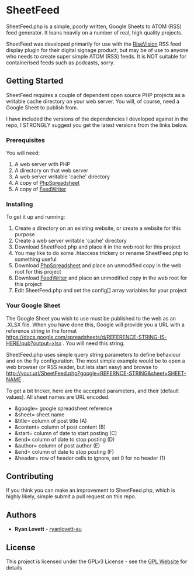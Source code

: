 # SheetFeed

SheetFeed.php is a simple, poorly written, Google Sheets to ATOM (RSS) feed generator. It leans heavily on a number of real, high quality projects.

SheetFeed was developed primarily for use with the [RiseVision](https://www.risevision.com/) RSS feed display plugin for their digital signage product, but may be of use to anyone who needs to create super simple ATOM (RSS) feeds. It is NOT suitable for containerised feeds such as podcasts, sorry.

## Getting Started

SheetFeed requires a couple of dependent open source PHP projects as a writable cache directory on your web server. You will, of course, need a Google Sheet to publish from.

I have included the versions of the dependencies I developed against in the repo, I STRONGLY suggest you get the latest versions from the links below.

### Prerequisites

You will need:
1. A web server with PHP
2. A directory on that web server
3. A web server writable 'cache' directory
4. A copy of [PhpSpreadsheet](https://github.com/PHPOffice/PhpSpreadsheet)
5. A copy of [FeedWriter](https://github.com/mibe/FeedWriter)

### Installing

To get it up and running:
1. Create a directory on an existing website, or create a website for this purpose
2. Create a web server writable 'cache' directory
3. Download SheetFeed.php and place it in the web root for this project
4. You may like to do some .htaccess trickery or rename SheetFeed.php to something useful
5. Download [PhpSpreadsheet](https://github.com/PHPOffice/PhpSpreadsheet) and place an unmodified copy in the web root for this project
6. Download [FeedWriter](https://github.com/mibe/FeedWriter) and place an unmodified copy in the web root for this project
7. Edit SheetFeed.php and set the config[] array variables for your project

### Your Google Sheet

The Google Sheet you wish to use must be published to the web as an .XLSX file. When you have done this, Google will provide you a URL with a reference string in the format https://docs.google.com/spreadsheets/d/REFERENCE-STRING-IS-HERE/pub?output=xlsx . You will need this string.

SheetFeed.php uses simple query string parameters to define behaviour and on the fly configuration. The most simple example would be to open a web browser (or RSS reader, but lets start easy) and browse to http://your.url/SheetFeed.php?google=REFERNCE-STRING&sheet=SHEET-NAME .

To get a bit tricker, here are the accepted parameters, and their (default values). All sheet names are URL encoded.
* &google= google spreadsheet reference
* &sheet= sheet name
* &title= column of post title (A)
* &content= column of post content (B)
* &start= column of date to start posting (C)
* &end= column of date to stop posting (D)
* &author= column of post author (E)
* &end= column of date to stop posting (F)
* &header= row of header cells to ignore, set 0 for no header (1)


## Contributing

If you think you can make an improvement to SheetFeed.php, which is highly likely, simple submit a pull request on this repo.

## Authors

* **Ryan Lovett** - [ryanlovett-au](https://github.com/ryanlovett-au)

## License

This project is licensed under the GPLv3 License - see the [GPL Website](https://www.gnu.org/licenses/gpl-3.0.en.html) for details